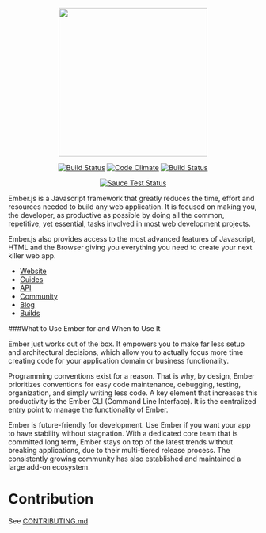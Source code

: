 <p align="center">
  <a href="http://emberjs.com"><img width="300" src="http://emberjs.com/images/brand/ember_Ember-Light.png"></a>
</p>

<p align="center">
  <a href="http://travis-ci.org/emberjs/ember.js"><img src="https://secure.travis-ci.org/emberjs/ember.js.svg?branch=master" alt="Build Status"></a>
  <a href="https://codeclimate.com/github/emberjs/ember.js"><img src="https://codeclimate.com/github/emberjs/ember.js.svg" alt="Code Climate"></a>
  <a href="https://ember-community-slackin.herokuapp.com"><img src="https://ember-community-slackin.herokuapp.com/badge.svg" alt="Build Status"></a>
</p>

<p align="center">
  <a href="https://saucelabs.com/u/ember-ci"><img src="https://saucelabs.com/browser-matrix/ember-ci.svg" alt="Sauce Test Status"></a>
</p>

Ember.js is a Javascript framework that greatly reduces the time, effort and resources needed
to build any web application. It is focused on making you, the developer, as productive as possible by doing all the common, repetitive, yet essential, tasks involved in most web development projects.

Ember.js also provides access to the most advanced features of Javascript, HTML and the Browser giving you everything you need to create your next killer web app.

- [Website](http://emberjs.com)
- [Guides](http://guides.emberjs.com)
- [API](http://emberjs.com/api)
- [Community](http://emberjs.com/community)
- [Blog](http://emberjs.com/blog)
- [Builds](http://emberjs.com/builds)

###What to Use Ember for and When to Use It

Ember just works out of the box. It empowers you to make far less setup and architectural decisions, which allow you to actually focus more time creating code for your application domain or business functionality. 
 
Programming conventions exist for a reason. That is why, by design, Ember prioritizes conventions for easy code maintenance, debugging, testing, organization, and simply writing less code. A key element that increases this productivity is the Ember CLI (Command Line Interface). It is the centralized entry point to manage the functionality of Ember.

Ember is future-friendly for development. Use Ember if you want your app to have stability without stagnation. With a dedicated core team that is committed long term, Ember stays on top of the latest trends without breaking applications, due to their multi-tiered release process. The consistently growing community has also established and maintained a large add-on ecosystem. 

# Contribution

See [CONTRIBUTING.md](https://github.com/emberjs/ember.js/blob/master/CONTRIBUTING.md)
